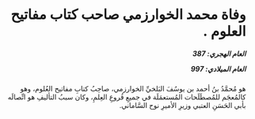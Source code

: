 <h1 dir="rtl">وفاة محمد الخوارزمي صاحب كتاب مفاتيح العلوم .</h1>

<h5 dir="rtl">العام الهجري:  387

العام الميلادي: 997

</h5>

<p dir="rtl">هو مُحمَّدُ بنُ أحمد بن يوسُفَ البَلخيِّ الخوارزمي، صاحِبُ كتابِ مفاتيح العُلوم، وهو كالمُعجَم للمُصطَلَحات المُستعمَلَة في جميعِ فُروعِ العِلمِ، وكان سببُ التأليفِ هو اتِّصالَه بأبي الحَسَنِ العتبي وزيرِ الأميرِ نوح السَّاماني.</p></br>
